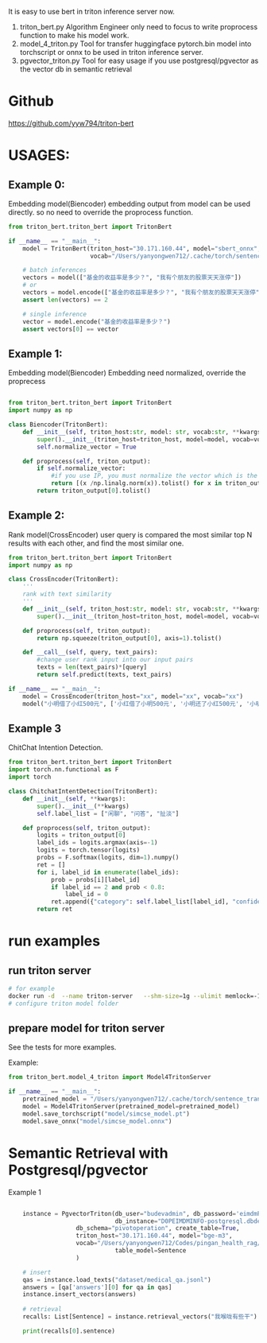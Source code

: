 It is easy to use bert in triton inference server now.

1. triton_bert.py 
Algorithm Engineer only need to focus to write proprocess function to make his model work.
2. model_4_triton.py
Tool for transfer huggingface pytorch.bin model into torchscript or onnx to be used in triton inference server.
3. pgvector_triton.py
Tool for easy usage if you use postgresql/pgvector as the vector db in semantic retrieval

# Github
https://github.com/yyw794/triton-bert

# USAGES:
## Example 0:
Embedding model(Biencoder)
embedding output from model can be used directly.
so no need to override the proprocess function.

```python
from triton_bert.triton_bert import TritonBert

if __name__ == "__main__":
    model = TritonBert(triton_host="30.171.160.44", model="sbert_onnx", 
                       vocab="/Users/yanyongwen712/.cache/torch/sentence_transformers/sentence-transformers_all-MiniLM-L6-v2")

    # batch inferences
    vectors = model(["基金的收益率是多少？", "我有个朋友的股票天天涨停"])
    # or
    vectors = model.encode(["基金的收益率是多少？", "我有个朋友的股票天天涨停"])
    assert len(vectors) == 2

    # single inference
    vector = model.encode("基金的收益率是多少？")
    assert vectors[0] == vector
```

## Example 1:
Embedding model(Biencoder)
Embedding need normalized, override the proprecess
```python

from triton_bert.triton_bert import TritonBert
import numpy as np

class Biencoder(TritonBert):
    def __init__(self, triton_host:str, model: str, vocab:str, **kwargs):
        super().__init__(triton_host=triton_host, model=model, vocab=vocab, **kwargs)
        self.normalize_vector = True

    def proprocess(self, triton_output):
        if self.normalize_vector:
            #if you use IP, you must normalize the vector which is the same as cosine
            return [(x /np.linalg.norm(x)).tolist() for x in triton_output[0]]
        return triton_output[0].tolist()
```

## Example 2:
Rank model(CrossEncoder)
user query is compared the most similar top N results with each other, and find the most similar one.
```python
from triton_bert.triton_bert import TritonBert
import numpy as np

class CrossEncoder(TritonBert):
    '''
    rank with text similarity
    '''
    def __init__(self, triton_host:str, model: str, vocab:str, **kwargs):
        super().__init__(triton_host=triton_host, model=model, vocab=vocab, **kwargs)

    def proprocess(self, triton_output):
        return np.squeeze(triton_output[0], axis=1).tolist()

    def __call__(self, query, text_pairs):
        #change user rank input into our input pairs
        texts = len(text_pairs)*[query]
        return self.predict(texts, text_pairs)

if __name__ == "__main__":
    model = CrossEncoder(triton_host="xx", model="xx", vocab="xx")
    model("小明借了小红500元", ['小红借了小明500元', '小明还了小红500元', '小明借了小红400元'])
```

## Example 3
ChitChat Intention Detection.
```python
from triton_bert.triton_bert import TritonBert
import torch.nn.functional as F
import torch

class ChitchatIntentDetection(TritonBert):
    def __init__(self, **kwargs):
        super().__init__(**kwargs)
        self.label_list = ["闲聊", "问答", "扯淡"]

    def proprocess(self, triton_output):
        logits = triton_output[0]
        label_ids = logits.argmax(axis=-1)
        logits = torch.tensor(logits)
        probs = F.softmax(logits, dim=1).numpy()
        ret = []
        for i, label_id in enumerate(label_ids):
            prob = probs[i][label_id]
            if label_id == 2 and prob < 0.8:
                label_id = 0
            ret.append({"category": self.label_list[label_id], "confidence": float(prob)})
        return ret


```

# run examples
## run triton server
```bash
# for example
docker run -d  --name triton-server   --shm-size=1g --ulimit memlock=-1 --ulimit stack=67108864  --rm -p 8000:8000 -p 8001:8001 -p 8002:8002 -v /home/yanyongwen712/triton_models:/models  nvcr.io/nvidia/tritonserver::22.08-py3 tritonserver --model-repository=/models  --model-control-mode=poll  --exit-on-error=false --log-verbose 1
# configure triton model folder
```
## prepare model for triton server
See the tests for more examples.

Example:
```python
from triton_bert.model_4_triton import Model4TritonServer

if __name__ == "__main__":
    pretrained_model = "/Users/yanyongwen712/.cache/torch/sentence_transformers/simcse-chinese-roberta-wwm-ext"
    model = Model4TritonServer(pretrained_model=pretrained_model)
    model.save_torchscript("model/simcse_model.pt")
    model.save_onnx("model/simcse_model.onnx")

```

# Semantic Retrieval with Postgresql/pgvector
Example 1
```python

    instance = PgvectorTriton(db_user="budevadmin", db_password='eimdmPOSTGRESQL@2023',
                              db_instance="D0PEIMDMINFO-postgresql.dbdev.paic.com.cn", db_port="3671",
                   db_schema="pivotoperation", create_table=True,
                   triton_host="30.171.160.44", model="bge-m3",
                   vocab="/Users/yanyongwen712/Codes/pingan_health_rag/models/bge-m3",
                              table_model=Sentence
                   )

    # insert
    qas = instance.load_texts("dataset/medical_qa.jsonl")
    answers = [qa['answers'][0] for qa in qas]
    instance.insert_vectors(answers)
    
    # retrieval
    recalls: List[Sentence] = instance.retrieval_vectors("我喉咙有些干")

    print(recalls[0].sentence)
```


